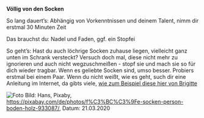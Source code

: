 **Völlig von den Socken**


So lang dauert’s: Abhängig von Vorkenntnissen und deinem Talent, nimm dir erstmal 30 Minuten Zeit

Das brauchst du: Nadel und Faden, ggf. ein Stopfei

So geht’s: Hast du auch löchrige Socken zuhause liegen, vielleicht ganz unten im Schrank versteckt? Versuch doch mal, diese nicht mehr zu ignorieren und auch nicht wegzuschmeißen - stopf sie und mach sie so für dich wieder tragbar. Wenn es geliebte Socken sind, umso besser. Probiers erstmal bei einem Paar. Wenn du nicht weißt, wie es geht, such dir eine Anleitung im Internet, da gibts viele, [wie zum Beispiel diese hier von Brigitte](https://www.youtube.com/watch?v=egtI2xqg75E&list=PLg-CkPcW6wo1sppDR86R4pb5EQhEB18k6)

![Foto](https://cdn.pixabay.com/photo/2015/09/09/20/21/feet-933087_1280.jpg)
Bild: Hans, Pixaby, https://pixabay.com/de/photos/f%C3%BC%C3%9Fe-socken-person-boden-holz-933087/, Datum: 21.03.2020
